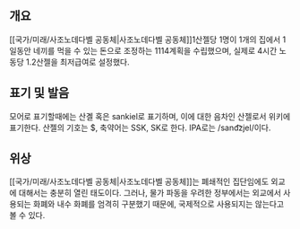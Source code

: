 ## 개요
[[국가/미래/사조노데다벨 공동체|사조노데다벨 공동체]]1산젤당 1명이 1개의 집에서 1일동안 네끼를 먹을 수 있는 돈으로 조정하는 1114계획을 수립했으며, 실제로 4시간 노동당 1.2산젤을 최저급여로 설정했다.

## 표기 및 발음
모어로 표기할때에는 산곌 혹은 sankiel로 표기하며, 이에 대한 음차인 산젤로서 위키에 표기한다. 산젤의 기호는 $, 축약어는 SSK, SK로 한다. IPA로는 /sand͡zjel/이다.

## 위상
[[국가/미래/사조노데다벨 공동체|사조노데다벨 공동체]]는 폐쇄적인 집단임에도 외교에 대해서는 충분히 열린 태도이다. 그러나, 물가 파동을 우려한 정부에서는 외교에서 사용되는 화폐와 내수 화폐를 엄격히 구분했기 때문에, 국제적으로 사용되지는 않는다고 볼 수 있다.